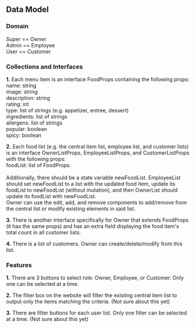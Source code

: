 ## Data Model

### Domain
Super == Owner<br>
Admin == Employee<br>
User == Customer<br>
### Collections and Interfaces
**1.** Each menu item is an interface FoodProps containing the following props:<br>
name: string<br>
image: string<br>
description: string<br>
rating: int<br>
type: list of strings (e.g. appetizer, entree, dessert)<br>
ingredients: list of strings<br>
allergens: list of strings<br>
popular: boolean<br>
spicy: boolean<br>

**2.** Each food list (e.g. the central item list, employee list, and customer lists) is an interface OwnerListProps, EmployeeListProps, and CustomerListProps with the following props:<br>
foodList: list of FoodProps.<br><br>
Additionally, there should be a state variable newFoodList. EmployeeList should set newFoodList to a list with the updated food item, update its foodList to newFoodList (without mutation), and then OwnerList should update its foodList with newFoodList.<br>
Owner can use the edit, add, and remove components to add/remove from the central list or modify existing elements in said list.<br>

**3.** There is another interface specifically for Owner that extends FoodProps (it has the same props) and has an extra field displaying the food item's total count in all customer lists.<br>

**4.** There is a list of customers. Owner can create/delete/modify from this list.<br>
### Features
**1.** There are 3 buttons to select role: Owner, Employee, or Customer. Only one can be selected at a time.<br>

**2.** The filter box on the website will filter the existing central item list to output only the items matching the criteria. (Not sure about this yet)<br>

**3.** There are filter buttons for each user list. Only one filter can be selected at a time. (Not sure about this yet)


